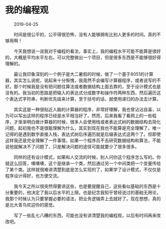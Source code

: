 # 我的编程观

&emsp;&emsp;2019-04-25

&emsp;&emsp;时间是很公平的，公平得很恐怖，没有人能够拥有比别人更多的时间。真的不够用啊！

&emsp;&emsp;今天我想说一说我对于编程的看法，事实上，我的编程水平可能不能算是很好的，大概是平均水平左右。可以完整做出一个项目，但是很多东西是不能够很好得理解的。

&emsp;&emsp;最让我印象深刻的一个例子是大二暑假的时候，做了一个基于8051的计算器，其实怎么说呢，说起来十分惭愧，我竟然不会编写计算器程序，或者说写的不好。那个时候我是没有把问题往算法或者数据结构上面去靠的，至于设计模式也是没有的。我当初的思路是把输入的表达式分成数字和操作符两种东西，然后遍历这个表达式字符串，判断优先级来计算，至于括号的话，就使用递归的办法去计算。

&emsp;&emsp;其实这是一种很贴近人脑的计算器的程序，非常好理解，我也曾沾沾自喜，以为可以写出这样的程序已经是水平相当好了。然而，后来我看了看网上的一些程序，才渐渐明白做计算器的时候，很多人会使用栈或者表达式树的数据结构去简化问题，起初我也不是很能理解为什么，其实到现在我也不能算是完全理解了。唯一记得的是遇到数字直接入栈，表达式树后序遍历就是后缀表达式这两个了。但即使这样我还是完全理解了一件事情，如果一个程序员不去研究数据结构和算法，不能说他就解决不了问题了，只是解决问题的途径可能就要少了很多很多。

&emsp;&emsp;同样的还有设计模式，如果和人交流的时候，别人问你这个程序怎么写的。你就这么回答，噢噢噢，这个是继承一个类，然后通过另一个中间类把一个变量传给了某个类。这样就很难讲清楚到底是怎么实现的了，如果学了设计模式，不仅仅是程序设计得好，也方便交流。

&emsp;&emsp;我今天之所以很突然得要讲这些，也是要提醒自己，这些看似基础的东西是十分重要的，他决定了我以后水平的上限。也是纪念我知乎曾经说过的基础无用论，我那个时候认为只要掌握必要的语法，把业务逻辑弄上去就好了。现在想想，真的是北大青鸟欢迎你的感觉。

&emsp;&emsp;写了一些乱七八糟的东西，可能也没有讲清楚我的编程观，以后有时间再来改改吧。